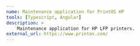 ```yaml
---
name: Maintenance application for PrintOS HP
tools: [Typescript, Angular]
description: >
    Maintenance application for HP LFP printers.
external_url: https://www.printos.com/
---
```

